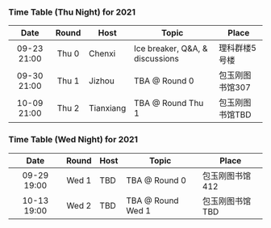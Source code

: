 ### Time Table (Thu Night) for 2021
| Date        | Round | Host      | Topic                           | Place          |
|:-----------:|:-----:|-----------|---------------------------------|----------------|
| 09-23 21:00 | Thu 0 | Chenxi    | Ice breaker, Q&A, & discussions | 理科群楼5号楼   |
| 09-30 21:00 | Thu 1 | Jizhou    | TBA @ Round 0                   | 包玉刚图书馆307 |
| 10-09 21:00 | Thu 2 | Tianxiang | TBA @ Round Thu 1               | 包玉刚图书馆TBD |

### Time Table (Wed Night) for 2021
| Date        | Round | Host      | Topic                           | Place          |
|:-----------:|:-----:|-----------|---------------------------------|----------------|
| 09-29 19:00 | Wed 1 | TBD       | TBA @ Round 0                   | 包玉刚图书馆412 |
| 10-13 19:00 | Wed 2 | TBD       | TBA @ Round Wed 1               | 包玉刚图书馆TBD |
